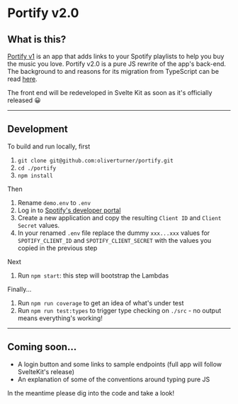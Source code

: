# Portify v2.0

## What is this?
[Portify v1](https://www.portify.rocks) is an app that adds links to your Spotify playlists to help you buy the music you love.
Portify v2.0 is a pure JS rewrite of the app's back-end. The background to and reasons for its migration from TypeScript can be read [here](docs/background.md).

The front end will be redeveloped in Svelte Kit as soon as it's officially released 😀

---

## Development

To build and run locally, first

1. `git clone git@github.com:oliverturner/portify.git`
1. `cd ./portify`
1. `npm install`

Then
1. Rename `demo.env` to `.env`
1. Log in to [Spotify's developer portal](https://developer.spotify.com/dashboard/login)
1. Create a new application and copy the resulting `Client ID` and `Client Secret` values.
1. In your renamed `.env` file replace the dummy `xxx...xxx` values for `SPOTIFY_CLIENT_ID` and `SPOTIFY_CLIENT_SECRET` with the values you copied in the previous step

Next
1. Run `npm start`: this step will bootstrap the Lambdas

Finally...
1. Run `npm run coverage` to get an idea of what's under test
1. Run `npm run test:types` to trigger type checking on `./src` - no output means everything's working!

---

## Coming soon...
- A login button and some links to sample endpoints (full app will follow SvelteKit's release)
- An explanation of some of the conventions around typing pure JS

In the meantime please dig into the code and take a look!
